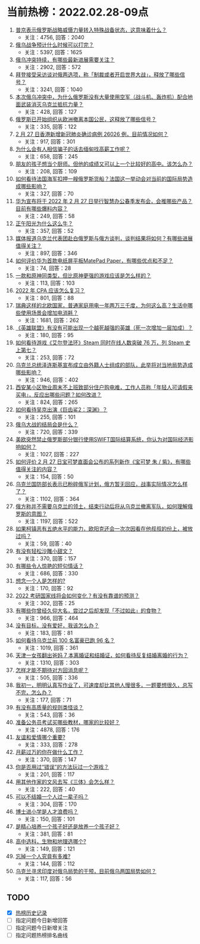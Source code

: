 # 当前热榜：2022.02.28-09点
1. [普京表示俄罗斯战略威慑力量转入特殊战备状态，这意味着什么？](https://www.zhihu.com/question/519072580)
    * 关注：4756, 回答：2040
2. [俄乌战争预计什么时候可以打完？](https://www.zhihu.com/question/518747432)
    * 关注：5397, 回答：1625
3. [俄乌冲突持续，有哪些最新进展需要关注？](https://www.zhihu.com/question/519001325)
    * 关注：2902, 回答：572
4. [拜登接受采访谈对俄两选项，称「制裁或者开启世界大战」，释放了哪些信号？](https://www.zhihu.com/question/518990000)
    * 关注：3241, 回答：1040
5. [本次俄乌冲突中，为什么俄罗斯没有大量使用空军（战斗机、轰炸机）配合地面武装消灭乌克兰抵抗力量？](https://www.zhihu.com/question/518950391)
    * 关注：428, 回答：127
6. [俄罗斯已开始组织从欧洲撤离本国公民，这释放了哪些信号？](https://www.zhihu.com/question/519133946)
    * 关注：335, 回答：122
7. [2 月 27 日香港新增新冠肺炎确诊病例 26026 例，目前情况如何？](https://www.zhihu.com/question/519033039)
    * 关注：917, 回答：301
8. [为什么会有人相信骗子的话去缅甸找高薪工作呢？](https://www.zhihu.com/question/518459639)
    * 关注：658, 回答：245
9. [朋友的孩子想当个厨师。但他的成绩又可以上一个比较好的高中。该怎么办？](https://www.zhihu.com/question/516577262)
    * 关注：208, 回答：109
10. [如何看待法国海军扣押一艘俄罗斯货船？法国这一举动会对当前的国际局势造成哪些影响？](https://www.zhihu.com/question/518898439)
    * 关注：327, 回答：70
11. [华为宣布将于 2022 年 2 月 27 日举行智慧办公春季发布会，会推哪些产品？目前有哪些爆料内容？](https://www.zhihu.com/question/517812682)
    * 关注：249, 回答：58
12. [正午阳光为什么这么牛？](https://www.zhihu.com/question/269245045)
    * 关注：357, 回答：52
13. [媒体报道乌克兰代表团赴白俄罗斯与俄方谈判，谈判结果将如何？有哪些进展值得关注？](https://www.zhihu.com/question/519066340)
    * 关注：897, 回答：346
14. [如何评价华为首款电纸屏平板MatePad Paper，有哪些优点和不足？](https://www.zhihu.com/question/519078634)
    * 关注：74, 回答：28
15. [一款和原神同类型，但比原神更强的游戏应该是怎么样的？](https://www.zhihu.com/question/515163737)
    * 关注：113, 回答：103
16. [2022 年 CPA 应该怎么复习？](https://www.zhihu.com/question/492027528)
    * 关注：801, 回答：88
17. [瑞典这样的北欧国家，普通家庭用电一年两万三千度，为何这么高？生活中哪些使用场景会增加电消耗？](https://www.zhihu.com/question/512972795)
    * 关注：1681, 回答：262
18. [《英雄联盟》有没有可能出现一个越死越强的英雄（死一次增加一层加成）？](https://www.zhihu.com/question/518616884)
    * 关注：180, 回答：95
19. [如何看待游戏《艾尔登法环》Steam 同时在线人数突破 76 万，列 Steam 史上第七？](https://www.zhihu.com/question/518611693)
    * 关注：253, 回答：72
20. [乌克兰总统泽连斯基宣布成立由外籍人士组成的部队，此举将对当地局势造成哪些影响？](https://www.zhihu.com/question/519020855)
    * 关注：946, 回答：402
21. [西安某小区物业周末不上班致部分住户购电难，工作人员称「年轻人可请假来买电」，反应出哪些问题？如何改进？](https://www.zhihu.com/question/517066443)
    * 关注：824, 回答：265
22. [如何看待吴京出演《巨齿鲨2：深渊》？](https://www.zhihu.com/question/518413488)
    * 关注：255, 回答：101
23. [俄乌大战的结局会是什么？](https://www.zhihu.com/question/519012418)
    * 关注：720, 回答：339
24. [美欧突然禁止俄罗斯部分银行使用SWIFT国际结算系统，你认为对国际经济影响如何？](https://www.zhihu.com/question/518963597)
    * 关注：1027, 回答：227
25. [如何评价 2 月 27 日宝可梦直面会公布的系列新作《宝可梦 朱 / 紫》，有哪些值得关注的内容？](https://www.zhihu.com/question/519046346)
    * 关注：154, 回答：50
26. [乌克兰国防部长表示已粉碎俄军计划，俄方暂无回应，战事实际情况怎么样了？](https://www.zhihu.com/question/519005016)
    * 关注：1102, 回答：364
27. [俄方称并不需要乌克兰的领土，结束行动后将从乌克兰撤离军队，如何理解俄罗斯的意图？](https://www.zhihu.com/question/518792516)
    * 关注：1197, 回答：522
28. [如果柯镇恶有五绝水平的能力，欧阳克还会一次次因看在他叔叔的份上，被放过吗？](https://www.zhihu.com/question/514192638)
    * 关注：59, 回答：40
29. [有没有轻松沙雕小甜文？](https://www.zhihu.com/question/512064924)
    * 关注：370, 回答：157
30. [有哪些令人惊艳的短句情话？](https://www.zhihu.com/question/348999290)
    * 关注：686, 回答：330
31. [想念一个人是怎样的?](https://www.zhihu.com/question/518895687)
    * 关注：170, 回答：92
32. [2022 考研国家线将会如何变化？有没有靠谱的预测？](https://www.zhihu.com/question/517085966)
    * 关注：302, 回答：25
33. [有哪些你曾经久仰大名，尝过之后却发现「不过如此」的食物？](https://www.zhihu.com/question/518583539)
    * 关注：966, 回答：464
34. [没有目标，没有爱好，我该怎么办？](https://www.zhihu.com/question/519017453)
    * 关注：183, 回答：81
35. [如何看待乌克兰前 100 名富豪已跑 96 名？](https://www.zhihu.com/question/518278854)
    * 关注：1019, 回答：361
36. [天津一女孩翻出爸妈 7 本离婚证和结婚证，如何看待反复结婚离婚的行为？](https://www.zhihu.com/question/518753793)
    * 关注：1310, 回答：303
37. [怎样才能不期待对方回消息呢？](https://www.zhihu.com/question/514615214)
    * 关注：505, 回答：336
38. [我初一，明明认真写作业了，可速度却比其他人慢很多，一题要想很久，总写不完，怎么办？](https://www.zhihu.com/question/518904218)
    * 关注：177, 回答：71
39. [有没有高质量的规则类怪谈？](https://www.zhihu.com/question/505507304)
    * 关注：543, 回答：36
40. [准备公务员考试买哪些教材，哪家的比较好？](https://www.zhihu.com/question/268343163)
    * 关注：4878, 回答：176
41. [友谊和爱情哪个重要?](https://www.zhihu.com/question/517599523)
    * 关注：333, 回答：278
42. [月薪过万的你在做什么工作？](https://www.zhihu.com/question/518002911)
    * 关注：370, 回答：147
43. [你是否用过“错误”的方法玩过一个游戏？](https://www.zhihu.com/question/515726636)
    * 关注：201, 回答：117
44. [用其他作家的文风去写《三体》会怎么样？](https://www.zhihu.com/question/512976883)
    * 关注：222, 回答：40
45. [可以不结婚一个人过一辈子吗？](https://www.zhihu.com/question/518876786)
    * 关注：304, 回答：170
46. [博士进小学是人才浪费吗？](https://www.zhihu.com/question/516764845)
    * 关注：150, 回答：101
47. [是精心培养一个孩子好还是放养一个孩子好？](https://www.zhihu.com/question/517775221)
    * 关注：381, 回答：81
48. [高中选科，生物和地理选哪个?](https://www.zhihu.com/question/517351600)
    * 关注：149, 回答：121
49. [忘掉一个人究竟有多难?](https://www.zhihu.com/question/518036599)
    * 关注：144, 回答：112
50. [乌克兰寻求印度对俄乌局势的干预，目前俄乌两国局势如何？](https://www.zhihu.com/question/518465045)
    * 关注：117, 回答：56
## TODO
* [x] [热榜历史记录](hot_history/AllHot.md)
* [ ] 指定问题今日新增回答
* [ ] 指定问题今日新增关注
* [ ] 指定问题热榜排名曲线
